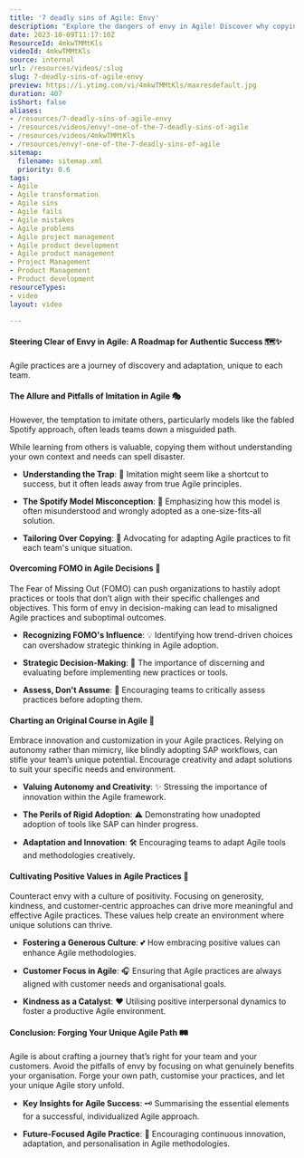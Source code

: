 ```yaml
---
title: '7 deadly sins of Agile: Envy'
description: "Explore the dangers of envy in Agile! Discover why copying others, like the Spotify model, can hinder your unique path to success. \U0001F6AB\U0001F4CB"
date: 2023-10-09T11:17:10Z
ResourceId: 4mkwTMMtKls
videoId: 4mkwTMMtKls
source: internal
url: /resources/videos/:slug
slug: 7-deadly-sins-of-agile-envy
preview: https://i.ytimg.com/vi/4mkwTMMtKls/maxresdefault.jpg
duration: 407
isShort: false
aliases:
- /resources/7-deadly-sins-of-agile-envy
- /resources/videos/envy!-one-of-the-7-deadly-sins-of-agile
- /resources/videos/4mkwTMMtKls
- /resources/envy!-one-of-the-7-deadly-sins-of-agile
sitemap:
  filename: sitemap.xml
  priority: 0.6
tags:
- Agile
- Agile transformation
- Agile sins
- Agile fails
- Agile mistakes
- Agile problems
- Agile project management
- Agile product development
- Agile product management
- Project Management
- Product Management
- Product development
resourceTypes:
- video
layout: video

---
```

#### Steering Clear of Envy in Agile: A Roadmap for Authentic Success 🗺️✨ 

Agile practices are a journey of discovery and adaptation, unique to each team.

#### The Allure and Pitfalls of Imitation in Agile 🎭  

However, the temptation to imitate others, particularly models like the fabled Spotify approach, often leads teams down a misguided path.  

While learning from others is valuable, copying them without understanding your own context and needs can spell disaster. 

- **Understanding the Trap**: 🚫 Imitation might seem like a shortcut to success, but it often leads away from true Agile principles. 

- **The Spotify Model Misconception**: 🧩 Emphasizing how this model is often misunderstood and wrongly adopted as a one-size-fits-all solution. 

- **Tailoring Over Copying**: 🔧 Advocating for adapting Agile practices to fit each team's unique situation. 

#### Overcoming FOMO in Agile Decisions 🚀  

The Fear of Missing Out (FOMO) can push organizations to hastily adopt practices or tools that don’t align with their specific challenges and objectives. This form of envy in decision-making can lead to misaligned Agile practices and suboptimal outcomes. 

- **Recognizing FOMO's Influence**: 💡 Identifying how trend-driven choices can overshadow strategic thinking in Agile adoption. 

- **Strategic Decision-Making**: 🎯 The importance of discerning and evaluating before implementing new practices or tools. 

- **Assess, Don't Assume**: 🤔 Encouraging teams to critically assess practices before adopting them. 

#### Charting an Original Course in Agile 🌟  

Embrace innovation and customization in your Agile practices. Relying on autonomy rather than mimicry, like blindly adopting SAP workflows, can stifle your team’s unique potential. Encourage creativity and adapt solutions to suit your specific needs and environment. 

- **Valuing Autonomy and Creativity**: ✨ Stressing the importance of innovation within the Agile framework. 

- **The Perils of Rigid Adoption**: ⚠️ Demonstrating how unadopted adoption of tools like SAP can hinder progress. 

- **Adaptation and Innovation**: 🛠️ Encouraging teams to adapt Agile tools and methodologies creatively. 

#### Cultivating Positive Values in Agile Practices 💖  

Counteract envy with a culture of positivity. Focusing on generosity, kindness, and customer-centric approaches can drive more meaningful and effective Agile practices. These values help create an environment where unique solutions can thrive. 

- **Fostering a Generous Culture**: 💕 How embracing positive values can enhance Agile methodologies. 

- **Customer Focus in Agile**: 🎧 Ensuring that Agile practices are always aligned with customer needs and organisational goals. 

- **Kindness as a Catalyst**: ❤️ Utilising positive interpersonal dynamics to foster a productive Agile environment. 

#### Conclusion: Forging Your Unique Agile Path 🛤️  

Agile is about crafting a journey that’s right for your team and your customers. Avoid the pitfalls of envy by focusing on what genuinely benefits your organisation. Forge your own path, customise your practices, and let your unique Agile story unfold. 

- **Key Insights for Agile Success**: 🗝️ Summarising the essential elements for a successful, individualized Agile approach. 

- **Future-Focused Agile Practice**: 🚀 Encouraging continuous innovation, adaptation, and personalisation in Agile methodologies.
